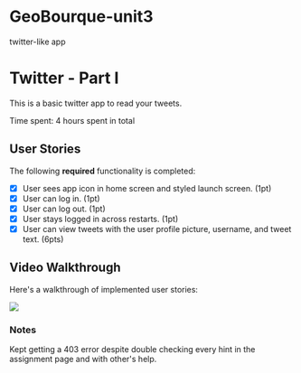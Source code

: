 # GeoBourque-unit3
twitter-like app

# Twitter - Part I

This is a basic twitter app to read your tweets.

Time spent: 4 hours spent in total

## User Stories

The following **required** functionality is completed:

- [X] User sees app icon in home screen and styled launch screen. (1pt)
- [X] User can log in. (1pt)
- [X] User can log out. (1pt)
- [X] User stays logged in across restarts. (1pt)
- [X] User can view tweets with the user profile picture, username, and tweet text. (6pts)

## Video Walkthrough

Here's a walkthrough of implemented user stories:

![](https://github.com/bourky/GeoBourque-unit3/blob/main/Screen_Recording_2022-09-20_at_11_51_29_PM_AdobeExpress.gif)

### Notes
Kept getting a 403 error despite double checking every hint in the assignment page and with other's help.
